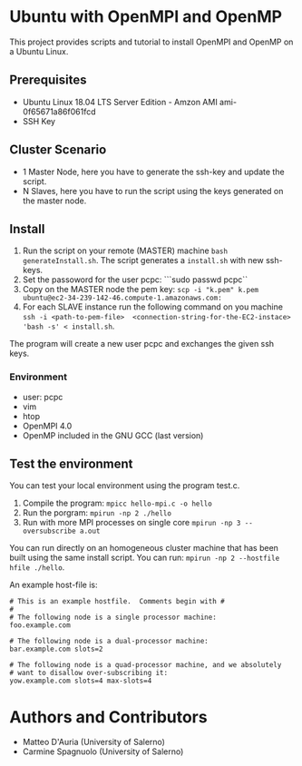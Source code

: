 # Ubuntu with OpenMPI and OpenMP

This project provides scripts and tutorial to install OpenMPI and OpenMP on a Ubuntu Linux.

## Prerequisites
 - Ubuntu Linux 18.04 LTS Server Edition - Amzon AMI ami-0f65671a86f061fcd
 - SSH Key

## Cluster Scenario

- 1 Master Node, here you have to generate the ssh-key and update the script.
- N Slaves, here you have to run the script using the keys generated on the master node.


## Install

1. Run the script on your remote (MASTER) machine ```bash generateInstall.sh```. The script generates a ```install.sh``` with new ssh-keys.
2. Set the passoword for the user pcpc: ```sudo passwd pcpc``
3. Copy on the MASTER node the pem key: ``scp -i "k.pem" k.pem ubuntu@ec2-34-239-142-46.compute-1.amazonaws.com:``
3. For each SLAVE instance run the following command on you machine 
```ssh -i <path-to-pem-file>  <connection-string-for-the-EC2-instace>  'bash -s' < install.sh```.

The program will create a new user pcpc and exchanges the given ssh keys.

### Environment
- user: pcpc
- vim
- htop
- OpenMPI 4.0
- OpenMP included in the GNU GCC (last version)

## Test the environment

You can test your local environment using the program test.c.

1. Compile the program: ```mpicc hello-mpi.c -o hello```
2. Run the porgram: ```mpirun -np 2 ./hello```
3. Run with more MPI processes on single core ```mpirun -np 3 --oversubscribe a.out```

You can run directly on an homogeneous cluster machine that has been built using the same install script. You can run: ```mpirun -np 2 --hostfile hfile ./hello```.

An example host-file is:
```
# This is an example hostfile.  Comments begin with #
#
# The following node is a single processor machine:
foo.example.com
 
# The following node is a dual-processor machine:
bar.example.com slots=2
 
# The following node is a quad-processor machine, and we absolutely
# want to disallow over-subscribing it:
yow.example.com slots=4 max-slots=4
```

# Authors and Contributors

- Matteo D'Auria (University of Salerno)
- Carmine Spagnuolo (University of Salerno)
